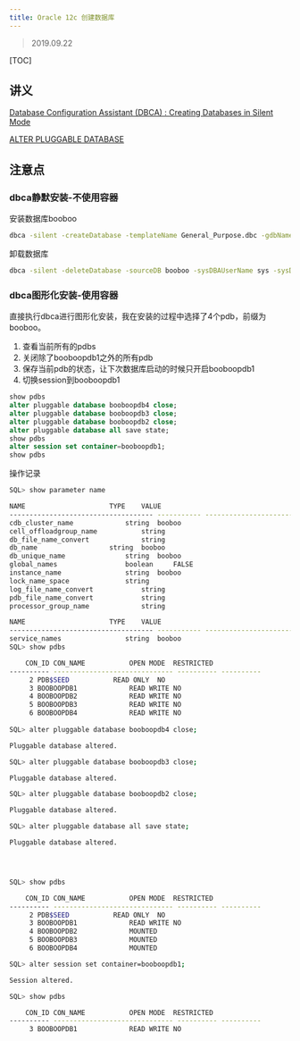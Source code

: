 ```yaml
---
title: Oracle 12c 创建数据库
---
```


> 2019.09.22 

[TOC]

## 讲义

[Database Configuration Assistant (DBCA) : Creating Databases in Silent Mode](https://oracle-base.com/articles/misc/database-configuration-assistant-dbca-silent-mode)

[ALTER PLUGGABLE DATABASE](https://docs.oracle.com/database/121/SQLRF/statements_2008.htm#SQLRF55667)

## 注意点

### dbca静默安装-不使用容器 


安装数据库booboo

```bash
dbca -silent -createDatabase -templateName General_Purpose.dbc -gdbName booboo -sid booboo -sysPassword oracle -systemPassword oracle -datafileDestination /u01/app/oracle/oradata -characterSet we8mswin1252 -nationalCharacterSet al16utf16 -responseFile NO_VALUE
```

卸载数据库

```bash
dbca -silent -deleteDatabase -sourceDB booboo -sysDBAUserName sys -sysDBAPassword oracle
```


### dbca图形化安装-使用容器

直接执行dbca进行图形化安装，我在安装的过程中选择了4个pdb，前缀为booboo。

1. 查看当前所有的pdbs
2. 关闭除了booboopdb1之外的所有pdb
3. 保存当前pdb的状态，让下次数据库启动的时候只开启booboopdb1
4. 切换session到booboopdb1

```sql
show pdbs
alter pluggable database booboopdb4 close;
alter pluggable database booboopdb3 close;
alter pluggable database booboopdb2 close;
alter pluggable database all save state;
show pdbs
alter session set container=booboopdb1;
show pdbs
```

操作记录

```bash
SQL> show parameter name

NAME				     TYPE	 VALUE
------------------------------------ ----------- ------------------------------
cdb_cluster_name		     string	 booboo
cell_offloadgroup_name		     string
db_file_name_convert		     string
db_name 			     string	 booboo
db_unique_name			     string	 booboo
global_names			     boolean	 FALSE
instance_name			     string	 booboo
lock_name_space 		     string
log_file_name_convert		     string
pdb_file_name_convert		     string
processor_group_name		     string

NAME				     TYPE	 VALUE
------------------------------------ ----------- ------------------------------
service_names			     string	 booboo
SQL> show pdbs

    CON_ID CON_NAME			  OPEN MODE  RESTRICTED
---------- ------------------------------ ---------- ----------
	 2 PDB$SEED			  READ ONLY  NO
	 3 BOOBOOPDB1			  READ WRITE NO
	 4 BOOBOOPDB2			  READ WRITE NO
	 5 BOOBOOPDB3			  READ WRITE NO
	 6 BOOBOOPDB4			  READ WRITE NO
	 
SQL> alter pluggable database booboopdb4 close;

Pluggable database altered.

SQL> alter pluggable database booboopdb3 close;

Pluggable database altered.

SQL> alter pluggable database booboopdb2 close;

Pluggable database altered.

SQL> alter pluggable database all save state;

Pluggable database altered.




SQL> show pdbs

    CON_ID CON_NAME			  OPEN MODE  RESTRICTED
---------- ------------------------------ ---------- ----------
	 2 PDB$SEED			  READ ONLY  NO
	 3 BOOBOOPDB1			  READ WRITE NO
	 4 BOOBOOPDB2			  MOUNTED
	 5 BOOBOOPDB3			  MOUNTED
	 6 BOOBOOPDB4			  MOUNTED

SQL> alter session set container=booboopdb1;

Session altered.

SQL> show pdbs

    CON_ID CON_NAME			  OPEN MODE  RESTRICTED
---------- ------------------------------ ---------- ----------
	 3 BOOBOOPDB1			  READ WRITE NO
```

